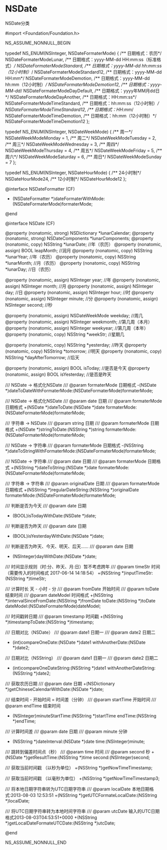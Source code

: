 # NSDate
NSDate分类


#import <Foundation/Foundation.h>

NS_ASSUME_NONNULL_BEGIN

typedef NS_ENUM(NSInteger, NSDateFormaterMode) {
    /** 日期格式：农历*/
    NSDateFormaterModeLunar,
    /** 日期格式：yyyy-MM-dd HH:mm:ss（标准格式）*/
    NSDateFormaterModeStandard,
    /** 日期格式：yyyy-MM-dd hh:mm:ss（12小时制）*/
    NSDateFormaterModeStandard12,
    /** 日期格式：yyyy-MM-dd HH:mm*/
    NSDateFormaterModeDemotion,
    /** 日期格式：yyyy-MM-dd hh:mm（12小时制）*/
    NSDateFormaterModeDemotion12,
    /** 日期格式：yyyy-MM-dd*/
    NSDateFormaterModeDayDefault,
    /** 日期格式：yyyy年MM月dd日*/
    NSDateFormaterModeDayAnother,
    /** 日期格式：HH:mm:ss*/
    NSDateFormaterModeTimeStandard,
    /** 日期格式：hh:mm:ss（12小时制）*/
    NSDateFormaterModeTimeStandard12,
    /** 日期格式：HH:mm*/
    NSDateFormaterModeTimeDemotion,
    /** 日期格式：hh:mm（12小时制）*/
    NSDateFormaterModeTimeDemotion12
};

typedef NS_ENUM(NSInteger, NSDateWeekMode) {
    /** 周一*/
    NSDateWeekModeMonday = 1,
    /** 周二*/
    NSDateWeekModeTuesday = 2,
    /** 周三*/
    NSDateWeekModeWednesday = 3,
    /** 周四*/
    NSDateWeekModeThursday = 4,
    /** 周五*/
    NSDateWeekModeFriday = 5,
    /** 周六*/
    NSDateWeekModeSaturday = 6,
    /** 周日*/
    NSDateWeekModeSunday = 7
};

typedef NS_ENUM(NSInteger, NSDateHourMode) {
    /** 24小时制*/
    NSDateHourMode24,
    /** 12小时制*/
    NSDateHourMode12
};

@interface NSDateFormatter (CF)

+ (NSDateFormatter *)dateFormaterWithMode:(NSDateFormaterMode)formaterMode;

@end

@interface NSDate (CF)

@property (nonatomic, strong) NSDictionary *lunarCalendar;
@property (nonatomic, strong) NSDateComponents *lunarComponents;
@property (nonatomic, copy)   NSString *lunarDate;          //年（农历）
@property (nonatomic, assign) BOOL leapMonth;               //润月
@property (nonatomic, copy)   NSString *lunarYear;          //年（农历）
@property (nonatomic, copy)   NSString *lunarMonth;         //月（农历）
@property (nonatomic, copy)   NSString *lunarDay;           //日（农历）

@property (nonatomic, assign) NSInteger year;               //年
@property (nonatomic, assign) NSInteger month;              //月
@property (nonatomic, assign) NSInteger day;                //日
@property (nonatomic, assign) NSInteger hour;               //时
@property (nonatomic, assign) NSInteger minute;             //分
@property (nonatomic, assign) NSInteger second;             //秒

@property (nonatomic, assign) NSDateWeekMode weekday;       //周几
@property (nonatomic, assign) NSInteger weekmonth;          //第几周（本月）
@property (nonatomic, assign) NSInteger weekyear;           //第几周（本年）
@property (nonatomic, copy)   NSString *weekStr;            //星期几

@property (nonatomic, copy)   NSString *yesterday;          //昨天
@property (nonatomic, copy)   NSString *tomorrow;           //明天
@property (nonatomic, copy)   NSString *dayAfterTomorrow;   //后天

@property (nonatomic, assign) BOOL isToday;                //是否是今天
@property (nonatomic, assign) BOOL isYesterday;            //是否是昨天


/// NSDate -> 格式化NSDate
/// @param formaterMode 日期格式
-(NSDate *)dateToDateWithFormaterMode:(NSDateFormaterMode)formaterMode;

/// NSDate -> 格式化NSDate
/// @param date 日期
/// @param formaterMode 日期格式
+(NSDate *)dateToDate:(NSDate *)date formaterMode:(NSDateFormaterMode)formaterMode;

/// 字符串 -> NSDate
/// @param string 日期
/// @param formaterMode 日期格式
+(NSDate *)stringToDate:(NSString *)string formaterMode:(NSDateFormaterMode)formaterMode;

/// NSDate -> 字符串
/// @param formaterMode 日期格式
-(NSString *)dateToStringWithFormaterMode:(NSDateFormaterMode)formaterMode;

/// NSDate -> 字符串
/// @param date 日期
/// @param formaterMode 日期格式
+(NSString *)dateToString:(NSDate *)date formaterMode:(NSDateFormaterMode)formaterMode;

/// 字符串 -> 字符串
/// @param originalDate 日期
/// @param formaterMode 日期格式
+(NSString *)regularDateString:(NSString *)originalDate formaterMode:(NSDateFormaterMode)formaterMode;

/// 判断是否为今天
/// @param date 日期
+ (BOOL)isTodayWithDate:(NSDate *)date;

/// 判断是否为昨天
/// @param date 日期
+ (BOOL)isYesterdayWithDate:(NSDate *)date;

/// 判断是否为昨天、今天、明天、后天……
/// @param date 日期
+ (NSInteger)dayWithDate:(NSDate *)date;

/// 时间显示规则（时:分、昨天、月:日）暂不考虑跨年
/// @param timeStr 时间（需要传入的时间格式 2017-06-14 14:18:54）
+(NSString *)inputTimeStr:(NSString *)timeStr;

/// 计算时长 天 - 小时 - 分
/// @param fromDate 开始时间
/// @param toDate 结束时间
/// @param dateModel 时间格式
+(NSString *)intervalSinceFromDate:(NSString *)fromDate toDate:(NSString *)toDate dateModel:(NSDateFormaterMode)dateModel;

/// 时间戳转日期
/// @param timestamp 时间戳
+(NSString *)timestampToDate:(NSString *)timestamp;

/// 日期对比（NSDate）
/// @param date1 日期一
/// @param date2 日期二
+ (int)compareOneDate:(NSDate *)date1 withAnotherDate:(NSDate *)date2;

/// 日期对比（NSString）
/// @param date1 日期一
/// @param date2 日期二
+ (int)compareOneDateString:(NSString *)date1 withAnotherDateString:(NSString *)date2;

/// 获取农历日期
/// @param date 日期
+(NSDictionary *)getChineseCalendarWithDate:(NSDate *)date;

/// 结束时间 - 开始时间 = 时间差（分钟）
/// @param startTime 开始时间
/// @param endTime 结束时间
+ (NSInteger)minuteStartTime:(NSString *)startTime endTime:(NSString *)endTime;

/// 计算时间差
/// @param date 日期
/// @param minute 分钟
+ (NSString *)dateInterval:(NSDate *)date time:(NSInteger)minute;

/// 跳转到偏差时间点（秒）
/// @param time 时间
/// @param second 秒
+(NSDate *)getResultTime:(NSString *)time second:(NSInteger)second;

/// 获取当前时间戳  （以秒为单位）
+(NSString *)getNowTimeTimestamp;

/// 获取当前时间戳  （以毫秒为单位）
+(NSString *)getNowTimeTimestamp3;

/// 将本地日期字符串转为UTC日期字符串
/// @param localDate 本地日期格式:2013-08-03 12:53:51
+(NSString *)getUTCFormateLocalDate:(NSString *)localDate;

/// 将UTC日期字符串转为本地时间字符串
/// @param utcDate 输入的UTC日期格式2013-08-03T04:53:51+0000
+(NSString *)getLocalDateFormateUTCDate:(NSString *)utcDate;

@end

NS_ASSUME_NONNULL_END
